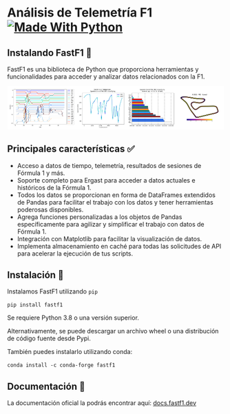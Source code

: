 # Análisis de Telemetría F1 [![Made With Python](https://img.shields.io/badge/Made_With-Python-blue)](http://golang.org)
## Instalando FastF1 :checkered_flag:

FastF1 es una biblioteca de Python que proporciona herramientas y funcionalidades para acceder y analizar datos relacionados con la F1.

![](img/readme.png)


## Principales características :white_check_mark:

- Acceso a datos de tiempo, telemetría, resultados de sesiones de Fórmula 1 y más.
- Soporte completo para Ergast para acceder a datos actuales e históricos de la Fórmula 1.
- Todos los datos se proporcionan en forma de DataFrames extendidos de Pandas para facilitar el trabajo con los datos y tener herramientas poderosas disponibles.
- Agrega funciones personalizadas a los objetos de Pandas específicamente para agilizar y simplificar el trabajo con datos de Fórmula 1.
- Integración con Matplotlib para facilitar la visualización de datos.
- Implementa almacenamiento en caché para todas las solicitudes de API para acelerar la ejecución de tus scripts.

## Instalación :wrench:

Instalamos FastF1 utilizando `pip`
```commandline
pip install fastf1
```

Se requiere Python 3.8 o una versión superior.

Alternativamente, se puede descargar un archivo wheel o una distribución de código fuente desde Pypi.

También puedes instalarlo utilizando conda:
```commandline
conda install -c conda-forge fastf1
```

## Documentación :page_facing_up:

La documentación oficial la podrás encontrar aquí:
[docs.fastf1.dev](https://docs.fastf1.dev)
